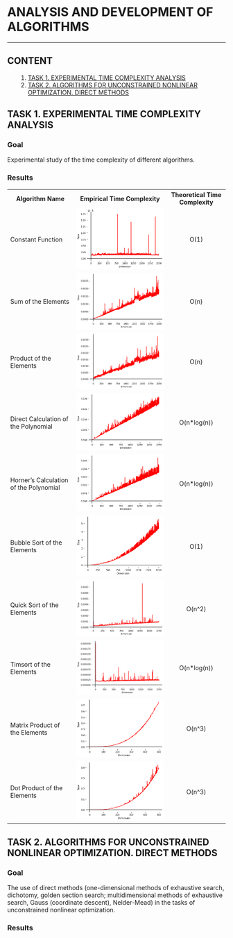 <h1>ANALYSIS AND DEVELOPMENT OF ALGORITHMS</h1>
<hr></hr>

<a name='000'></a>
<h2>CONTENT</h2>

<ul>
    <ol type='1'>
    <li><a href='#001'>TASK 1. EXPERIMENTAL TIME COMPLEXITY ANALYSIS</a></li>
    <li><a href='#002'>TASK 2. ALGORITHMS FOR UNCONSTRAINED NONLINEAR OPTIMIZATION. DIRECT METHODS</a></li>
    </ol>
</ul>

<a name='001'></a>
<h2>TASK 1. EXPERIMENTAL TIME COMPLEXITY ANALYSIS</h2>

<h3>Goal</h3>

Experimental study of the time complexity of different algorithms.

<h3>Results</h3>

<table>
<tr>
<th>Algorithm Name</th>
<th>Empirical Time Complexity</th>
<th>Theoretical Time Complexity</th>
</tr>
<tr>
<td>Constant Function</td>
<td><img src='https://github.com/mdvdv/analysis-and-development-of-algorithms/blob/main/TASK%201.%20EXPERIMENTAL%20TIME%20COMPLEXITY%20ANALYSIS/images/constant_function.png'></td>
<td><center><formula>O(1)</formula></center></td>
</tr>
<tr>
<td>Sum of the Elements</td>
<td><img src='https://github.com/mdvdv/analysis-and-development-of-algorithms/blob/main/TASK%201.%20EXPERIMENTAL%20TIME%20COMPLEXITY%20ANALYSIS/images/sum_function.png'></td>
<td><center><formula>O(n)</formula></center></td>
</tr>
<tr>
<td>Product of the Elements</td>
<td><img src='https://github.com/mdvdv/analysis-and-development-of-algorithms/blob/main/TASK%201.%20EXPERIMENTAL%20TIME%20COMPLEXITY%20ANALYSIS/images/product_function.png'></td>
<td><center><formula>O(n)</formula></center></td>
</tr>
<tr>
<td>Direct Calculation of the Polynomial</td>
<td><img src='https://github.com/mdvdv/analysis-and-development-of-algorithms/blob/main/TASK%201.%20EXPERIMENTAL%20TIME%20COMPLEXITY%20ANALYSIS/images/naive_function.png'></td>
<td><center><formula>O(n*log(n))</formula></center></td>
</tr>
<tr>
<td>Horner’s Calculation of the Polynomial</td>
<td><img src='https://github.com/mdvdv/analysis-and-development-of-algorithms/blob/main/TASK%201.%20EXPERIMENTAL%20TIME%20COMPLEXITY%20ANALYSIS/images/horner_function.png'></td>
<td><center><formula>O(n*log(n))</formula></center></td>
</tr>
<tr>
<td>Bubble Sort of the Elements</td>
<td><img src='https://github.com/mdvdv/analysis-and-development-of-algorithms/blob/main/TASK%201.%20EXPERIMENTAL%20TIME%20COMPLEXITY%20ANALYSIS/images/bubblesort_function.png'></td>
<td><center><formula>O(1)</formula></center></td>
</tr>
<tr>
<td>Quick Sort of the Elements</td>
<td><img src='https://github.com/mdvdv/analysis-and-development-of-algorithms/blob/main/TASK%201.%20EXPERIMENTAL%20TIME%20COMPLEXITY%20ANALYSIS/images/quicksort_function.png'></td>
<td><center><formula>O(n^2)</formula></center></td>
</tr>
<tr>
<td>Timsort of the Elements</td>
<td><img src='https://github.com/mdvdv/analysis-and-development-of-algorithms/blob/main/TASK%201.%20EXPERIMENTAL%20TIME%20COMPLEXITY%20ANALYSIS/images/timsort_function.png'></td>
<td><center><formula>O(n*log(n))</formula></center></td>
</tr>
<tr>
<td>Matrix Product of the Elements</td>
<td><img src='https://github.com/mdvdv/analysis-and-development-of-algorithms/blob/main/TASK%201.%20EXPERIMENTAL%20TIME%20COMPLEXITY%20ANALYSIS/images/matmul_function.png'></td>
<td><center><formula>O(n^3)</formula></center></td>
</tr>
<tr>
<td>Dot Product of the Elements</td>
<td><img src='https://github.com/mdvdv/analysis-and-development-of-algorithms/blob/main/TASK%201.%20EXPERIMENTAL%20TIME%20COMPLEXITY%20ANALYSIS/images/dot_function.png'></td>
<td><center><formula>O(n^3)</formula></center></td>
</tr>
</table>

<a name='002'></a>
<h2>TASK 2. ALGORITHMS FOR UNCONSTRAINED NONLINEAR OPTIMIZATION. DIRECT METHODS</h2>

<h3>Goal</h3>

The use of direct methods (one-dimensional methods of exhaustive search, dichotomy, golden section search; multidimensional methods of exhaustive search, Gauss (coordinate descent), Nelder-Mead) in the tasks of unconstrained nonlinear optimization.

<h3>Results</h3>
